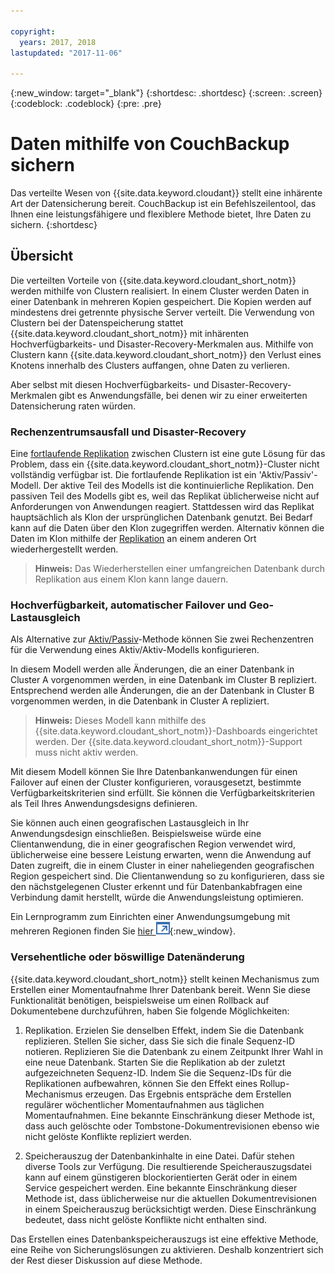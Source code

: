 ```yaml
---

copyright:
  years: 2017, 2018
lastupdated: "2017-11-06"

---
```


{:new_window: target="_blank"}
{:shortdesc: .shortdesc}
{:screen: .screen}
{:codeblock: .codeblock}
{:pre: .pre}

<!-- Acrolinx: 2017-05-02 -->

# Daten mithilfe von CouchBackup sichern

Das verteilte Wesen von {{site.data.keyword.cloudant}} stellt eine inhärente Art der Datensicherung bereit.
CouchBackup ist ein Befehlszeilentool, das Ihnen eine leistungsfähigere und flexiblere Methode bietet, Ihre Daten zu sichern.
{:shortdesc}

## Übersicht

Die verteilten Vorteile von {{site.data.keyword.cloudant_short_notm}} werden mithilfe von Clustern realisiert.
In einem Cluster werden Daten in einer Datenbank in mehreren Kopien gespeichert.
Die Kopien werden auf mindestens drei getrennte physische Server verteilt.
Die Verwendung von Clustern bei der Datenspeicherung stattet {{site.data.keyword.cloudant_short_notm}}
mit inhärenten Hochverfügbarkeits- und Disaster-Recovery-Merkmalen aus.
Mithilfe von Clustern kann {{site.data.keyword.cloudant_short_notm}} den Verlust eines Knotens
innerhalb des Clusters auffangen, ohne Daten zu verlieren.

Aber selbst mit diesen Hochverfügbarkeits- und Disaster-Recovery-Merkmalen
gibt es Anwendungsfälle, bei denen wir zu einer erweiterten Datensicherung raten würden.

<div id="activepassive"></div>

### Rechenzentrumsausfall und Disaster-Recovery

Eine [fortlaufende Replikation](../api/replication.html#continuous-replication) zwischen Clustern ist eine gute Lösung für das Problem, dass ein
{{site.data.keyword.cloudant_short_notm}}-Cluster nicht vollständig verfügbar ist.
Die fortlaufende Replikation ist ein 'Aktiv/Passiv'-Modell.
Der aktive Teil des Modells ist die kontinuierliche Replikation.
Den passiven Teil des Modells gibt es, weil das Replikat üblicherweise nicht auf Anforderungen von Anwendungen reagiert.
Stattdessen wird das Replikat hauptsächlich als Klon der ursprünglichen Datenbank genutzt.
Bei Bedarf kann auf die Daten über den Klon zugegriffen werden.
Alternativ können die Daten im Klon mithilfe der [Replikation](../api/replication.html) an einem anderen Ort wiederhergestellt werden.

>	**Hinweis:** Das Wiederherstellen einer umfangreichen Datenbank durch Replikation aus einem Klon kann lange dauern.

### Hochverfügbarkeit, automatischer Failover und Geo-Lastausgleich

Als Alternative zur [Aktiv/Passiv](#activepassive)-Methode können Sie zwei Rechenzentren für die Verwendung eines Aktiv/Aktiv-Modells konfigurieren.

In diesem Modell werden alle Änderungen, die an einer Datenbank in Cluster A vorgenommen werden, in eine Datenbank im Cluster B repliziert.
Entsprechend werden alle Änderungen, die an der Datenbank in Cluster B vorgenommen werden, in die Datenbank in Cluster A repliziert.

>	**Hinweis:** Dieses Modell kann mithilfe des {{site.data.keyword.cloudant_short_notm}}-Dashboards eingerichtet werden.
Der {{site.data.keyword.cloudant_short_notm}}-Support muss nicht aktiv werden.

Mit diesem Modell können Sie Ihre Datenbankanwendungen für einen Failover auf einen der Cluster konfigurieren, vorausgesetzt, bestimmte Verfügbarkeitskriterien sind erfüllt.
Sie können die Verfügbarkeitskriterien als Teil Ihres Anwendungsdesigns definieren.

Sie können auch einen geografischen Lastausgleich in Ihr Anwendungsdesign einschließen.
Beispielsweise würde eine Clientanwendung, die in einer geografischen Region verwendet wird, üblicherweise eine bessere Leistung erwarten,
wenn die Anwendung auf Daten zugreift, die in einem Cluster in einer naheliegenden geografischen Region gespeichert sind.
Die Clientanwendung so zu konfigurieren, dass sie den nächstgelegenen Cluster erkennt und für Datenbankabfragen eine Verbindung damit herstellt,
würde die Anwendungsleistung optimieren.

Ein Lernprogramm zum Einrichten einer Anwendungsumgebung mit mehreren Regionen finden Sie
[hier ![Symbol für externen Link](../images/launch-glyph.svg "Symbol für externen Link")](http://www.ibm.com/developerworks/cloud/library/cl-multi-region-bluemix-apps-with-cloudant-and-dyn-trs/index.html){:new_window}.

### Versehentliche oder böswillige Datenänderung

{{site.data.keyword.cloudant_short_notm}} stellt keinen Mechanismus zum Erstellen einer Momentaufnahme Ihrer Datenbank bereit.
Wenn Sie diese Funktionalität benötigen, beispielsweise um einen Rollback auf Dokumentebene durchzuführen, haben Sie folgende Möglichkeiten:

1.	Replikation. Erzielen Sie denselben Effekt, indem Sie die Datenbank replizieren. Stellen Sie sicher, dass Sie sich die finale Sequenz-ID notieren. Replizieren Sie die Datenbank zu einem Zeitpunkt Ihrer Wahl in eine neue Datenbank. Starten Sie die Replikation ab der zuletzt aufgezeichneten Sequenz-ID. Indem Sie die Sequenz-IDs für die Replikationen aufbewahren, können Sie den Effekt eines Rollup-Mechanismus erzeugen. Das Ergebnis entspräche dem Erstellen regulärer wöchentlicher Momentaufnahmen aus täglichen Momentaufnahmen. Eine bekannte Einschränkung dieser Methode ist, dass auch gelöschte oder Tombstone-Dokumentrevisionen ebenso wie nicht gelöste Konflikte repliziert werden.

2.	Speicherauszug der Datenbankinhalte in eine Datei. Dafür stehen diverse Tools zur Verfügung. Die resultierende Speicherauszugsdatei kann auf einem günstigeren blockorientierten Gerät oder in einem Service gespeichert werden. Eine bekannte Einschränkung dieser Methode ist, dass üblicherweise nur die aktuellen Dokumentrevisionen in einem Speicherauszug berücksichtigt werden. Diese Einschränkung bedeutet, dass nicht gelöste Konflikte nicht enthalten sind.

Das Erstellen eines Datenbankspeicherauszugs ist eine effektive Methode, eine Reihe von Sicherungslösungen zu aktivieren.
Deshalb konzentriert sich der Rest dieser Diskussion auf diese Methode.

<!--
https://developer.ibm.com/clouddataservices/2016/03/22/simple-couchdb-and-cloudant-backup/

A useful approach is to have couchbackup's snapshots placed on the Bluemix Object Storage service, as described here:

https://developer.ibm.com/recipes/tutorials/object-storage-cloudant-backup/
-->
